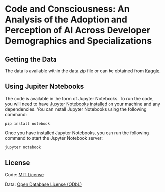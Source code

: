 # Code and Consciousness: An Analysis of the Adoption and Perception of AI Across Developer Demographics and Specializations

## Getting the Data
The data is available within the data.zip file or can be obtained from [Kaggle](https://www.kaggle.com/datasets/mahdialfred/stack-overflow-developer-survey-2023?select=survey_results_public.csv).

## Using Jupiter Notebooks
The code is available in the form of Jupyter Notebooks. To run the code, you will need to have [Jupyter Notebooks installed](https://jupyter.org/install#jupyter-notebook) on your machine and any dependencies. You can install Jupyter Notebooks using the following command:
```bash
pip install notebook
```
Once you have installed Jupyter Notebooks, you can run the following command to start the Jupyter Notebook server:
```bash
jupyter notebook
```

## License
Code: [MIT License](./LICENSE)

Data: [Open Database License (ODbL)](http://opendatacommons.org/licenses/odbl/1.0/)
